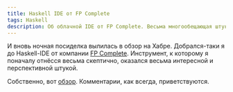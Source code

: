 ```yaml
---
title: Haskell IDE от FP Complete
tags: Haskell
description: Об облачной IDE от FP Complete. Весьма многообещающая штука, на мой взгляд.
---
```


И вновь ночная посиделка вылилась в обзор на Хабре. Добрался-таки я до Haskell-IDE от компании [FP Complete](https://www.fpcomplete.com/). Инструмент, к которому я поначалу отнёсся весьма скептично, оказался весьма интересной и перспективной штукой.

Собственно, вот [обзор](http://habrahabr.ru/post/225393/). Комментарии, как всегда, приветствуются.

